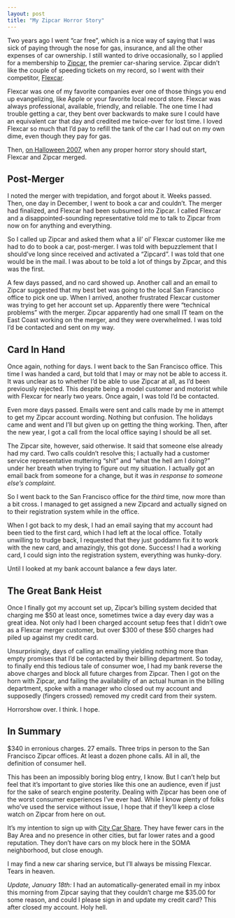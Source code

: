 ```yaml
---
layout: post
title: "My Zipcar Horror Story"
---
```





Two years ago I went “car free”, which is a nice way of saying that I was sick of paying through the nose for gas, insurance, and all the other expenses of car ownership. I still wanted to drive occasionally, so I applied for a membership to [Zipcar](http://www.zipcar.com/), the premier car-sharing service. Zipcar didn’t like the couple of speeding tickets on my record, so I went with their competitor, [Flexcar](http://www.flexcar.com/).

Flexcar was one of my favorite companies ever one of those things you end up evangelizing, like Apple or your favorite local record store. Flexcar was always professional, available, friendly, and reliable. The one time I had trouble getting a car, they bent over backwards to make sure I could have an equivalent car that day and credited me twice-over for lost time. I loved Flexcar so much that I’d pay to refill the tank of the car I had out on my own dime, even though they pay for gas.

Then, [on Halloween 2007](http://www.flexcar.com/Portals/0/10About/PressReleases/pr103107.html), when any proper horror story should start, Flexcar and Zipcar merged.

Post-Merger
-----------

I noted the merger with trepidation, and forgot about it. Weeks passed. Then, one day in December, I went to book a car and couldn’t. The merger had finalized, and Flexcar had been subsumed into Zipcar. I called Flexcar and a disappointed-sounding representative told me to talk to Zipcar from now on for anything and everything.

So I called up Zipcar and asked them what a lil’ ol’ Flexcar customer like me had to do to book a car, post-merger. I was told with bepuzzlement that I should’ve long since received and activated a “Zipcard”. I was told that one would be in the mail. I was about to be told a lot of things by Zipcar, and this was the first.

A few days passed, and no card showed up. Another call and an email to Zipcar suggested that my best bet was going to the local San Francisco office to pick one up. When I arrived, another frustrated Flexcar customer was trying to get her account set up. Apparently there were “technical problems” with the merger. Zipcar apparently had one small IT team on the East Coast working on the merger, and they were overwhelmed. I was told I’d be contacted and sent on my way.

Card In Hand
------------

Once again, nothing for days. I went back to the San Francisco office. This time I was handed a card, but told that I may or may not be able to access it. It was unclear as to whether I’d be able to use Zipcar at all, as I’d been previously rejected. This despite being a model customer and motorist while with Flexcar for nearly two years. Once again, I was told I’d be contacted.

Even more days passed. Emails were sent and calls made by me in attempt to get my Zipcar account wording. Nothing but confusion. The holidays came and went and I’ll but given up on getting the thing working. Then, after the new year, I got a call from the local office saying I should be all set.

The Zipcar site, however, said otherwise. It said that someone else already had my card. Two calls couldn’t resolve this; I actually had a customer service representative muttering “shit” and “what the hell am I doing?” under her breath when trying to figure out my situation. I actually got an email back from someone for a change, but it was *in response to someone else’s complaint*.

So I went back to the San Francisco office for the *third* time, now more than a bit cross. I managed to get assigned a new Zipcard and actually signed on to their registration system while in the office.

When I got back to my desk, I had an email saying that my account had been tied to the first card, which I had left at the local office. Totally unwilling to trudge back, I requested that they just goddamn fix it to work with the new card, and amazingly, this got done. Success! I had a working card, I could sign into the registration system, everything was hunky-dory.

Until I looked at my bank account balance a few days later.

The Great Bank Heist
--------------------

Once I finally got my account set up, Zipcar’s billing system decided that charging me $50 at least once, sometimes twice a day every day was a great idea. Not only had I been charged account setup fees that I didn’t owe as a Flexcar merger customer, but over $300 of these $50 charges had piled up against my credit card.

Unsurprisingly, days of calling an emailing yielding nothing more than empty promises that I’d be contacted by their billing department. So today, to finally end this tedious tale of consumer woe, I had my bank reverse the above charges and block all future charges from Zipcar. Then I got on the horn with Zipcar, and failing the availability of an actual human in the billing department, spoke with a manager who closed out my account and supposedly (fingers crossed) removed my credit card from their system.

Horrorshow over. I think. I hope.

In Summary
----------

$340 in erronious charges. 27 emails. Three trips in person to the San Francisco Zipcar offices. At least a dozen phone calls. All in all, the definition of consumer hell.

This has been an impossibly boring blog entry, I know. But I can’t help but feel that it’s important to give stories like this one an audience, even if just for the sake of search engine posterity. Dealing with Zipcar has been one of the worst consumer experiences I’ve ever had. While I know plenty of folks who’ve used the service without issue, I hope that if they’ll keep a close watch on Zipcar from here on out.

It’s my intention to sign up with [City Car Share](http://www.citycarshare.org/). They have fewer cars in the Bay Area and no presence in other cities, but far lower rates and a good reputation. They don’t have cars on my block here in the SOMA neighborhood, but close enough.

I may find a new car sharing service, but I’ll always be missing Flexcar. Tears in heaven.

*Update, January 18th:* I had an automatically-generated email in my inbox this morning from Zipcar saying that they couldn’t charge me $35.00 for some reason, and could I please sign in and update my credit card? This after closed my account. Holy hell.
